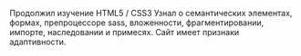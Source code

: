 Продолжил изучение HTML5 / CSS3
Узнал о семантических элементах, формах, препроцессоре sass, вложенности, фрагментировании, импорте, наследовании и примесях.
Сайт имеет признаки адаптивности.

<!-- TODO: добавить английскую вверсию описания -->
